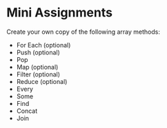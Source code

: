 # Mini Assignments

Create your own copy of the following array methods:

   -  For Each (optional)
   -  Push (optional)
   -  Pop
   -  Map (optional)
   -  Filter (optional)
   -  Reduce (optional)
   -  Every
   -  Some
   -  Find
   -  Concat
   -  Join

